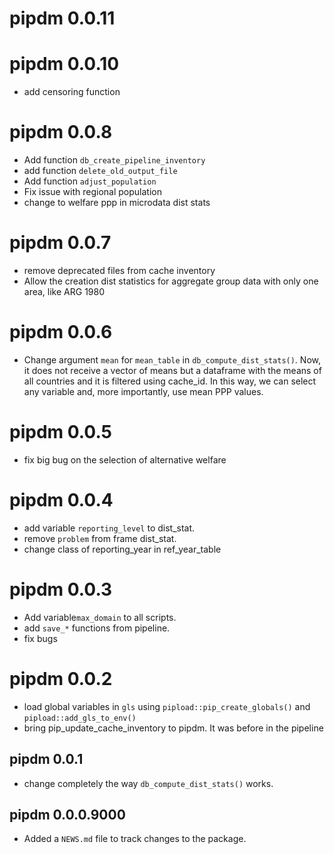 # pipdm 0.0.11

# pipdm 0.0.10
* add censoring function

# pipdm 0.0.8
* Add function `db_create_pipeline_inventory`
* add function `delete_old_output_file`
* Add function `adjust_population`
* Fix issue with regional population
* change to welfare ppp in microdata dist stats


# pipdm 0.0.7
* remove deprecated files from cache inventory
* Allow the creation dist  statistics for aggregate group data with only one area, like ARG 1980

# pipdm 0.0.6
* Change argument `mean` for `mean_table` in `db_compute_dist_stats()`. Now, it does not receive a vector of means but a dataframe with the means of all countries and it is filtered using cache_id. In this way, we can select any variable and, more importantly, use mean PPP values. 

# pipdm 0.0.5
* fix big bug on the selection of alternative welfare

# pipdm 0.0.4
* add variable `reporting_level` to dist_stat. 
* remove `problem` from frame dist_stat.
* change class of reporting_year in ref_year_table

# pipdm 0.0.3
  * Add variable`max_domain` to all scripts. 
  * add `save_*` functions from pipeline. 
  * fix bugs

# pipdm 0.0.2
* load global variables in `gls` using `pipload::pip_create_globals()` and `pipload::add_gls_to_env()`
* bring pip_update_cache_inventory to pipdm. It was before in the pipeline

## pipdm 0.0.1

* change completely the way `db_compute_dist_stats()` works. 

## pipdm 0.0.0.9000

* Added a `NEWS.md` file to track changes to the package.
